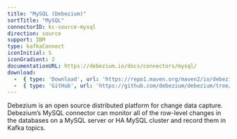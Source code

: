 ```yaml
---
title: "MySQL (Debezium)"
sortTitle: "MySQL"
connectorID: kc-source-mysql
direction: source
support: IBM
type: kafkaConnect
iconInitial: S
iconGradient: 2
documentationURL: https://debezium.io/docs/connectors/mysql/
download:
  -  { type: 'Download', url: 'https://repo1.maven.org/maven2/io/debezium/debezium-connector-mysql/1.2.0.Final/debezium-connector-mysql-1.2.0.Final-plugin.tar.gz' }
  -  { type: 'GitHub', url: 'https://github.com/debezium/debezium/tree/master/debezium-connector-mysql' }
---
```


Debezium is an open source distributed platform for change data capture. Debezium’s MySQL connector can monitor all of the row-level changes in the databases on a MySQL server or HA MySQL cluster and record them in Kafka topics.
